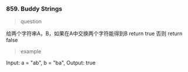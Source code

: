 ### 859. Buddy Strings
> question

给两个字符串A，B，如果在A中交换两个字符能得到B return true 否则 return false

> example

Input: a = "ab", b = "ba", Output: true
